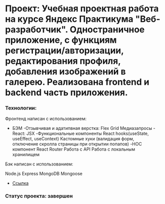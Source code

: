 # Проект: Учебная проектная работа на курсе Яндекс Практикума "Веб-разработчик". Одностраничное приложение, с функциям регистрации/авторизации, редактирования профиля, добавления изображений в галерею. Реализована frontend и backend часть приложения.

### Технологии: 
Фронтенд написан с использованием:

- БЭМ
-Отзывчивая и адатипвная верстка:
Flex
Grid
Медиазапросы
-React:
JSX
-Функциональные компоненты
React hooks(useState, useEffect, useContext)
Кастомные хуки (валидация форм, отключение скролла страницы при открытии попапов)
-HOC компонент
React Router
Работа с API
Работа с локальным хранилищем

Бэк написан с использованием:

Node.js
Express
MongoDB
Mongoose

* [Ссылка](https://mestokate.nomoredomains.work/)

### Статус проекта: завершен

